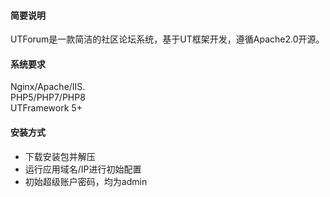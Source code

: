 #### 简要说明
UTForum是一款简洁的社区论坛系统，基于UT框架开发，遵循Apache2.0开源。
#### 系统要求
Nginx/Apache/IIS.  
PHP5/PHP7/PHP8  
UTFramework 5+
#### 安装方式 
- 下载安装包并解压
- 运行应用域名/IP进行初始配置
- 初始超级账户密码，均为admin